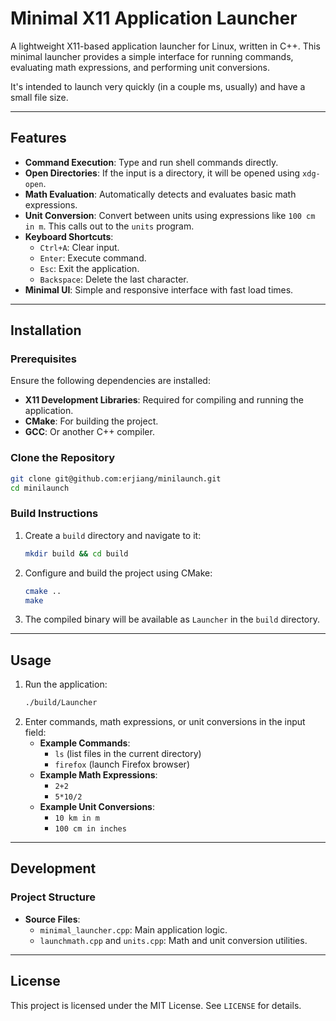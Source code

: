 # Minimal X11 Application Launcher

A lightweight X11-based application launcher for Linux, written in C++. This minimal launcher provides a simple interface for running commands, evaluating math expressions, and performing unit conversions.

It's intended to launch very quickly (in a couple ms, usually) and have a small file size.

---

## Features

- **Command Execution**: Type and run shell commands directly.
- **Open Directories**: If the input is a directory, it will be opened using `xdg-open`.
- **Math Evaluation**: Automatically detects and evaluates basic math expressions.
- **Unit Conversion**: Convert between units using expressions like `100 cm in m`. This calls out to the `units` program.
- **Keyboard Shortcuts**:
  - `Ctrl+A`: Clear input.
  - `Enter`: Execute command.
  - `Esc`: Exit the application.
  - `Backspace`: Delete the last character.
- **Minimal UI**: Simple and responsive interface with fast load times.

---

## Installation

### Prerequisites

Ensure the following dependencies are installed:

- **X11 Development Libraries**: Required for compiling and running the application.
- **CMake**: For building the project.
- **GCC**: Or another C++ compiler.

### Clone the Repository

```bash
git clone git@github.com:erjiang/minilaunch.git
cd minilaunch
```

### Build Instructions

1. Create a `build` directory and navigate to it:
   ```bash
   mkdir build && cd build
   ```
2. Configure and build the project using CMake:
   ```bash
   cmake ..
   make
   ```
3. The compiled binary will be available as `Launcher` in the `build` directory.

---

## Usage

1. Run the application:
   ```bash
   ./build/Launcher
   ```
2. Enter commands, math expressions, or unit conversions in the input field:
   - **Example Commands**:
     - `ls` (list files in the current directory)
     - `firefox` (launch Firefox browser)
   - **Example Math Expressions**:
     - `2+2`
     - `5*10/2`
   - **Example Unit Conversions**:
     - `10 km in m`
     - `100 cm in inches`

---

## Development

### Project Structure

- **Source Files**:
  - `minimal_launcher.cpp`: Main application logic.
  - `launchmath.cpp` and `units.cpp`: Math and unit conversion utilities.

---

## License

This project is licensed under the MIT License. See `LICENSE` for details.
